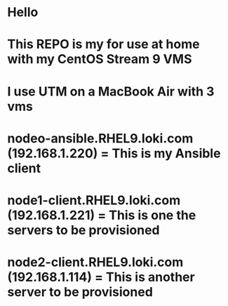 # Hello
# This REPO is my for use at home with my CentOS Stream 9 VMS
# I use UTM on a MacBook Air with 3 vms
# nodeo-ansible.RHEL9.loki.com (192.168.1.220) = This is my Ansible client
# node1-client.RHEL9.loki.com (192.168.1.221) = This is one the servers to be provisioned
# node2-client.RHEL9.loki.com (192.168.1.114) = This is another server to be provisioned
